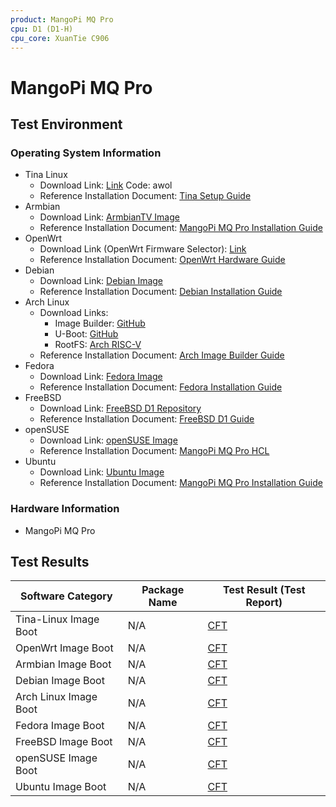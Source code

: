 ```yaml
---
product: MangoPi MQ Pro
cpu: D1 (D1-H)
cpu_core: XuanTie C906
---
```


# MangoPi MQ Pro

## Test Environment

### Operating System Information

- Tina Linux
  - Download Link: [Link](https://pan.baidu.com/s/1v55AKMFripaEu22tJ92lmw?pwd=awol) Code: awol
  - Reference Installation Document: [Tina Setup Guide](https://d1.docs.aw-ol.com/study/study_1tina/)
- Armbian
  - Download Link: [ArmbianTV Image](https://disk.yandex.ru/d/da8qJ8wyE1hhcQ/Nezha_D1/ArmbianTV/20220722/Armbian_22.08.0-trunk_Nezha_jammy_current_5.19.0_xfce_desktop.img.xz)
  - Reference Installation Document: [MangoPi MQ Pro Installation Guide](https://mangopi.org/mqpro)
- OpenWrt
  - Download Link (OpenWrt Firmware Selector): [Link](https://firmware-selector.openwrt.org/?version=SNAPSHOT&target=d1%2Fgeneric&id=mangopi_mq_pro)
  - Reference Installation Document: [OpenWrt Hardware Guide](https://openwrt.org/docs/techref/hardware/soc/soc.allwinner.d1)
- Debian
  - Download Link: [Debian Image](https://popolon.org/depots/RISC-V/D1/ovsienko/RVBoards_D1_Debian_lxde_img_linux_v0.4.1.img.zip)
  - Reference Installation Document: [Debian Installation Guide](https://popolon.org/depots/RISC-V/D1/ovsienko/_index.html)
- Arch Linux
  - Download Links:
      - Image Builder: [GitHub](https://github.com/sehraf/d1-riscv-arch-image-builder)
      - U-Boot: [GitHub](https://github.com/smaeul/u-boot.git)
      - RootFS: [Arch RISC-V](https://archriscv.felixc.at)
  - Reference Installation Document: [Arch Image Builder Guide](https://github.com/sehraf/d1-riscv-arch-image-builder)
- Fedora
  - Download Link: [Fedora Image](https://openkoji-bj.isrc.ac.cn/pub/dl/riscv/Allwinner/Nezha_D1/images-release/Fedora/fedora-riscv64-d1-developer-xfce-rawhide-Rawhide-20220117-135925.n.0-sda.raw.zst)
  - Reference Installation Document: [Fedora Installation Guide](https://popolon.org/depots/RISC-V/D1/ovsienko/_index.html)
- FreeBSD
  - Download Link: [FreeBSD D1 Repository](https://github.com/freebsd-d1/freebsd-d1)
  - Reference Installation Document: [FreeBSD D1 Guide](https://github.com/freebsd-d1/freebsd-d1)
- openSUSE
  - Download Link: [openSUSE Image](https://download.opensuse.org/repositories/devel:/RISCV:/Factory:/Contrib:/AllwinnerD1/images/openSUSE-Tumbleweed-RISC-V-JeOS-mangopimqpro.riscv64.raw.xz)
  - Reference Installation Document: [MangoPi MQ Pro HCL](https://en.opensuse.org/HCL:MangoPi_MQ-Pro)
- Ubuntu
  - Download Link: [Ubuntu Image](https://cdimage.ubuntu.com/releases/23.10/release/ubuntu-23.10-preinstalled-server-riscv64+nezha.img.xz)
  - Reference Installation Document: [MangoPi MQ Pro Installation Guide](https://mangopi.org/mqpro)

### Hardware Information

- MangoPi MQ Pro

## Test Results

| Software Category            | Package Name | Test Result (Test Report)   |
|----------------------------|--------------|---------------------------|
| Tina-Linux Image Boot       | N/A          | [CFT][Tina]           |
| OpenWrt Image Boot          | N/A          | [CFT][OpenWrt]        |
| Armbian Image Boot          | N/A          | [CFT][Armbian]        |
| Debian Image Boot           | N/A          | [CFT][Debian]         |
| Arch Linux Image Boot       | N/A          | [CFT][Archlinux]      |
| Fedora Image Boot           | N/A          | [CFT][Fedora]         |
| FreeBSD Image Boot          | N/A          | [CFT][FreeBSD]        |
| openSUSE Image Boot         | N/A          | [CFT][openSUSE]       |
| Ubuntu Image Boot           | N/A          | [CFT][Ubuntu]         |

[Tina]: ./TinaLinux/README.md
[OpenWrt]: ./OpenWrt/README.md
[Debian]: ./Debian/README.md
[Armbian]: ./Armbian/README.md
[Archlinux]: ./Archlinux/README.md
[Fedora]: ./Fedora/README.md
[FreeBSD]: ./FreeBSD/README.md
[openSUSE]: ./openSUSE/README.md
[Ubuntu]: ./Ubuntu/README.md
